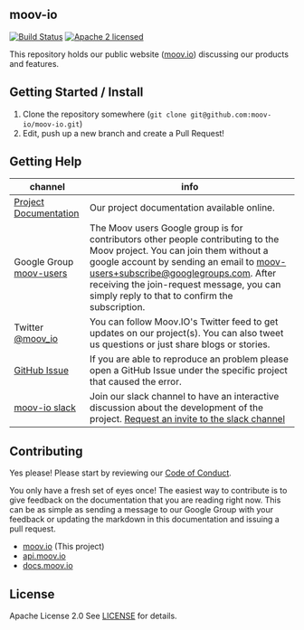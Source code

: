 ## moov-io

[![Build Status](https://travis-ci.com/moov-io/moov-io.svg?branch=master)](https://travis-ci.com/moov-io/moov-io)
[![Apache 2 licensed](https://img.shields.io/badge/license-Apache2-blue.svg)](https://raw.githubusercontent.com/moov-io/moov-io/master/LICENSE)

This repository holds our public website ([moov.io](https://moov.io)) discussing our products and features.

## Getting Started / Install

1. Clone the repository somewhere (`git clone git@github.com:moov-io/moov-io.git`)
1. Edit, push up a new branch and create a Pull Request!

## Getting Help

 channel | info
 ------- | -------
 [Project Documentation](https://docs.moov.io/en/latest/) | Our project documentation available online.
 Google Group [moov-users](https://groups.google.com/forum/#!forum/moov-users)| The Moov users Google group is for contributors other people contributing to the Moov project. You can join them without a google account by sending an email to [moov-users+subscribe@googlegroups.com](mailto:moov-users+subscribe@googlegroups.com). After receiving the join-request message, you can simply reply to that to confirm the subscription.
Twitter [@moov_io](https://twitter.com/moov_io)	| You can follow Moov.IO's Twitter feed to get updates on our project(s). You can also tweet us questions or just share blogs or stories.
[GitHub Issue](https://github.com/moov-io) | If you are able to reproduce an problem please open a GitHub Issue under the specific project that caused the error.
[moov-io slack](http://moov-io.slack.com/) | Join our slack channel to have an interactive discussion about the development of the project. [Request an invite to the slack channel](https://join.slack.com/t/moov-io/shared_invite/enQtNDE5NzIwNTYxODEwLTRkYTcyZDI5ZTlkZWRjMzlhMWVhMGZlOTZiOTk4MmM3MmRhZDY4OTJiMDVjOTE2MGEyNWYzYzY1MGMyMThiZjg)

## Contributing

Yes please! Please start by reviewing our [Code of Conduct](https://github.com/moov-io/ach/blob/master/CODE_OF_CONDUCT.md).

You only have a fresh set of eyes once! The easiest way to contribute is to give feedback on the documentation that you are reading right now. This can be as simple as sending a message to our Google Group with your feedback or updating the markdown in this documentation and issuing a pull request.

- [moov.io](https://moov.io/) (This project)
- [api.moov.io](https://api.moov.io/)
- [docs.moov.io](https://docs.moov.io/)

## License

Apache License 2.0 See [LICENSE](LICENSE) for details.

